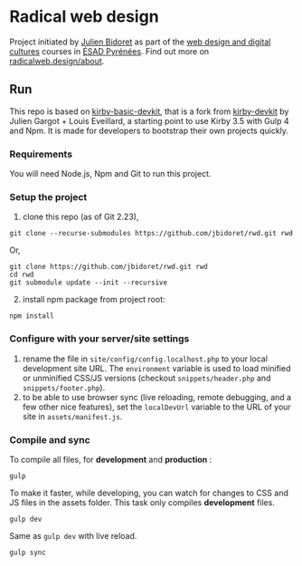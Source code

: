 # Radical web design

Project initiated by [Julien Bidoret](https://www.accentgrave.net/) as part of the [web design and digital cultures](https://ateliers.esad-pyrenees.fr/web/) courses in [ÉSAD Pyrénées](https://esad-pyrenees.fr). Find out more on [radicalweb.design/about](https://radicalweb.design/about/).


## Run

This repo is based on [kirby-basic-devkit](https://github.com/jbidoret/kirby-basic-devkit), that is a fork from [kirby-devkit](https://github.com/julien-gargot/kirby-devkit) by Julien Gargot + Louis Eveillard, a starting point to use Kirby 3.5 with Gulp 4 and Npm. It is made for developers to bootstrap their own projects quickly.

### Requirements

You will need Node.js, Npm and Git to run this project.

### Setup the project

1. clone this repo (as of Git 2.23),
  ```
  git clone --recurse-submodules https://github.com/jbidoret/rwd.git rwd
  ```
  Or, 
  ```
  git clone https://github.com/jbidoret/rwd.git rwd
  cd rwd
  git submodule update --init --recursive
  ```

2. install npm package from project root:
  ```
  npm install
  ```



### Configure with your server/site settings

1. rename the file in `site/config/config.localhost.php` to your local development site URL. The `environment` variable is used to load minified or unminified CSS/JS versions (checkout `snippets/header.php` and `snippets/footer.php`).
2. to be able to use browser sync (live reloading, remote debugging, and a few other nice features), set the `localDevUrl` variable to the URL of your site in `assets/manifest.js`.

### Compile and sync
To compile all files, for **development** and **production** :
  ```
  gulp
  ```

  To make it faster, while developing, you can watch for changes to CSS and JS files in the assets folder. This task only compiles **development** files.
  ```
  gulp dev
  ```

  Same as `gulp dev` with live reload.
  ```
  gulp sync
  ```
  
